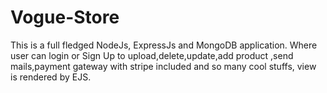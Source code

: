 # Vogue-Store
This is a full fledged NodeJs, ExpressJs and MongoDB application. Where user can login or Sign Up to upload,delete,update,add product ,send mails,payment gateway with stripe included and so many cool stuffs, view is rendered by EJS.
